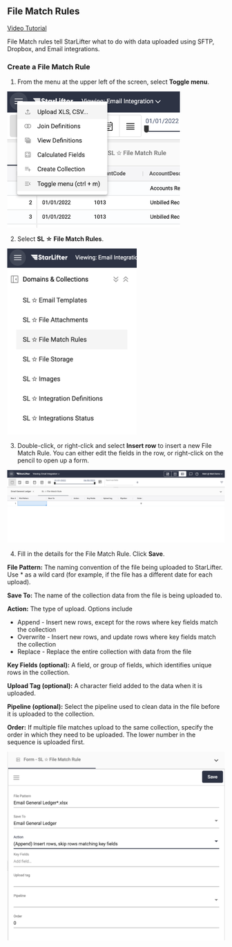 ## File Match Rules

[Video Tutorial](https://youtu.be/JhwCRTesdJ8?feature=shared)

File Match rules tell StarLifter what to do with data uploaded using SFTP, Dropbox, and Email integrations.

### Create a File Match Rule
1. From the menu at the upper left of the screen, select **Toggle menu**.

<img src="../assets/filematchrules_matt01.png"  style="width:400px" class="border"></img>

2. Select **SL ☆ File Match Rules**.

<img src="../assets/filematchrules_matt02.png"  style="width:300px" class="border"></img>

3. Double-click, or right-click and select **Insert row** to insert a new File Match Rule. You can either edit the fields in the row, or right-click on the pencil to open up a form.

<img src="../assets/filematchrules_matt03.png"  style="width:800px" class="border"></img>

4. Fill in the details for the File Match Rule. Click **Save**.

**File Pattern:** The naming convention of the file being uploaded to StarLifter. Use * as a wild card (for example, if the file has a different date for each upload).

**Save To:** The name of the collection data from the file is being uploaded to.

**Action:** The type of upload. Options include
* Append - Insert new rows, except for the rows where key fields match the collection
* Overwrite - Insert new rows, and update rows where key fields match the collection
* Replace - Replace the entire collection with data from the file

**Key Fields (optional):** A field, or group of fields, which identifies unique rows in the collection.

**Upload Tag (optional):** A character field added to the data when it is uploaded.

**Pipeline (optional):** Select the pipeline used to clean data in the file before it is uploaded to the collection.

**Order:** If multiple file matches upload to the same collection, specify the order in which they need to be uploaded. The lower number in the sequence is uploaded first.

<img src="../assets/filematchrules_matt04.png"  style="width:800px" class="border"></img>
